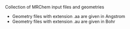 Collection of MRChem input files and geometries

- Geometry files with extension .aa are given in Angstrom
- Geometry files with extension .au are given in Bohr


